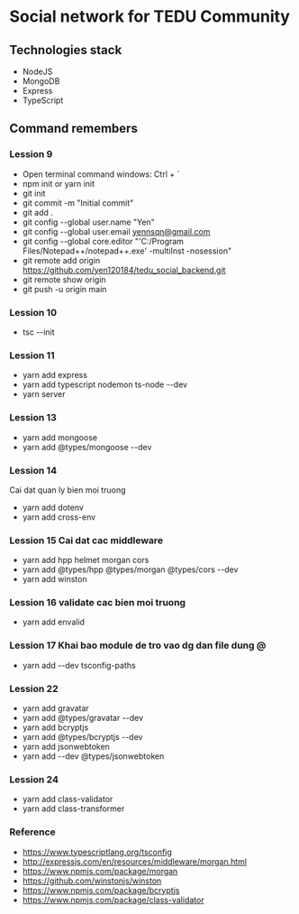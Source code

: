 # Social network for TEDU Community

## Technologies stack

- NodeJS
- MongoDB
- Express
- TypeScript

## Command remembers

### Lession 9

- Open terminal command windows: Ctrl + `
- npm init or yarn init
- git init
- git commit -m "Initial commit"
- git add .
- git config --global user.name "Yen"
- git config --global user.email yennsqn@gmail.com
- git config --global core.editor "'C:/Program Files/Notepad++/notepad++.exe' -multiInst -nosession"
- git remote add origin https://github.com/yen120184/tedu_social_backend.git
- git remote show origin
- git push -u origin main

### Lession 10

- tsc --init

### Lession 11

- yarn add express
- yarn add typescript nodemon ts-node --dev
- yarn server

### Lession 13

- yarn add mongoose
- yarn add @types/mongoose --dev

### Lession 14

Cai dat quan ly bien moi truong

- yarn add dotenv
- yarn add cross-env

### Lession 15 Cai dat cac middleware

- yarn add hpp helmet morgan cors
- yarn add @types/hpp @types/morgan @types/cors --dev
- yarn add winston

### Lession 16 validate cac bien moi truong

- yarn add envalid

### Lession 17 Khai bao module de tro vao dg dan file dung @

- yarn add --dev tsconfig-paths

### Lession 22

- yarn add gravatar
- yarn add @types/gravatar --dev
- yarn add bcryptjs
- yarn add @types/bcryptjs --dev
- yarn add jsonwebtoken
- yarn add --dev @types/jsonwebtoken

### Lession 24

- yarn add class-validator
- yarn add class-transformer

### Reference

- https://www.typescriptlang.org/tsconfig
- http://expressjs.com/en/resources/middleware/morgan.html
- https://www.npmjs.com/package/morgan
- https://github.com/winstonjs/winston
- https://www.npmjs.com/package/bcryptjs
- https://www.npmjs.com/package/class-validator
